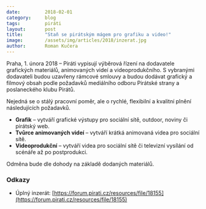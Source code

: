 ```yaml
---
date:         2018-02-01
category:     blog
tags:         piráti
layout:       post
title:        "Staň se pirátským mágem pro grafiku a video!"
image:        /assets/img/articles/2018/inzerat.jpg
author:       Roman Kučera
---
```

 
Praha, 1. února 2018 – Piráti vypisují výběrová řízení na dodavatele grafických materiálů, animovaných videí a videoprodukčního. S vybranými dodavateli budou uzavřeny rámcové smlouvy a budou dodávat grafický a filmový obsah podle požadavků mediálního odboru Pirátské strany a poslaneckého klubu Pirátů.

Nejedná se o stálý pracovní poměr, ale o rychlé, flexibilní a kvalitní plnění následujících požadavků.

* **Grafik** – vytváří grafické výstupy pro sociální sítě, outdoor, noviny či pirátský web.
* **Tvůrce animovaných videí** – vytváří krátká animovaná videa pro sociální sítě.
* **Videoprodukční** – vytváří videa pro sociální sítě či televizní vysílání od scénáře až po postprodukci.

Odměna bude dle dohody na základě dodaných materiálů.

### Odkazy

* Úplný inzerát: [https://forum.pirati.cz/resources/file/18155](https://forum.pirati.cz/resources/file/18155)


